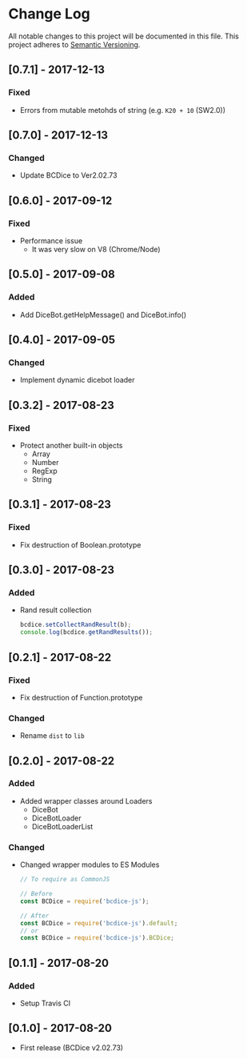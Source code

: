 # Change Log
All notable changes to this project will be documented in this file.
This project adheres to [Semantic Versioning](http://semver.org/).

## [0.7.1] - 2017-12-13
### Fixed
- Errors from mutable metohds of string (e.g. `K20 + 10` (SW2.0))

## [0.7.0] - 2017-12-13
### Changed
- Update BCDice to Ver2.02.73

## [0.6.0] - 2017-09-12
### Fixed
- Performance issue
    - It was very slow on V8 (Chrome/Node)

## [0.5.0] - 2017-09-08
### Added
- Add DiceBot.getHelpMessage() and DiceBot.info()

## [0.4.0] - 2017-09-05
### Changed
- Implement dynamic dicebot loader

## [0.3.2] - 2017-08-23
### Fixed
- Protect another built-in objects
    - Array
    - Number
    - RegExp
    - String

## [0.3.1] - 2017-08-23
### Fixed
- Fix destruction of Boolean.prototype

## [0.3.0] - 2017-08-23
### Added
- Rand result collection
    ```js
    bcdice.setCollectRandResult(b);
    console.log(bcdice.getRandResults());
    ```

## [0.2.1] - 2017-08-22
### Fixed
- Fix destruction of Function.prototype
### Changed
- Rename `dist` to `lib`

## [0.2.0] - 2017-08-22
### Added
- Added wrapper classes around Loaders
    - DiceBot
    - DiceBotLoader
    - DiceBotLoaderList
### Changed
- Changed wrapper modules to ES Modules
    ```js
    // To require as CommonJS

    // Before
    const BCDice = require('bcdice-js');

    // After
    const BCDice = require('bcdice-js').default;
    // or
    const BCDice = require('bcdice-js').BCDice;
    ```

## [0.1.1] - 2017-08-20
### Added
- Setup Travis CI

## [0.1.0] - 2017-08-20
- First release (BCDice v2.02.73)
